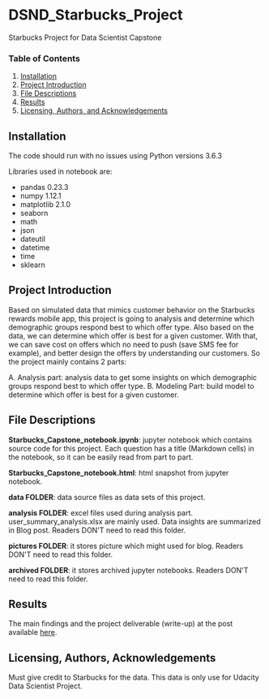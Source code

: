 # DSND_Starbucks_Project
Starbucks Project for Data Scientist Capstone

### Table of Contents

1. [Installation](#installation)
2. [Project Introduction](#introduction)
3. [File Descriptions](#files)
4. [Results](#results)
5. [Licensing, Authors, and Acknowledgements](#licensing)

## Installation <a name="installation"></a>

The code should run with no issues using Python versions 3.6.3

Libraries used in notebook are:
- pandas 0.23.3
- numpy 1.12.1
- matplotlib 2.1.0
- seaborn
- math
- json
- dateutil
- datetime
- time
- sklearn

## Project Introduction<a name="introduction"></a>

Based on simulated data that mimics customer behavior on the Starbucks rewards mobile app, this project is going to analysis and determine which demographic groups respond best to which offer type. Also based on the data, we can determine which offer is best for a given customer. With that, we can save cost on offers which no need to push (save SMS fee for example), and better design the offers by understanding our customers. So the project mainly contains 2 parts:

A. Analysis part: analysis data to get some insights on which demographic groups respond best to which offer type.
B. Modeling Part: build model to determine which offer is best for a given customer.


## File Descriptions <a name="files"></a>

**Starbucks_Capstone_notebook.ipynb**: jupyter notebook which contains source code for this project. Each question has a title (Markdown cells) in the notebook, so it can be easily read from part to part.  

**Starbucks_Capstone_notebook.html**: html snapshot from jupyter notebook. 

**data FOLDER**: data source files as data sets of this project.

**analysis FOLDER**: excel files used during analysis part. user_summary_analysis.xlsx are mainly used. Data insights are summarized in Blog post. Readers DON'T need to read this folder.

**pictures FOLDER**: it stores picture which might used for blog. Readers DON'T need to read this folder.

**archived FOLDER**: it stores archived jupyter notebooks. Readers DON'T need to read this folder.


## Results<a name="results"></a>

The main findings and the project deliverable (write-up) at the post available [here](https://github.com/VickieL/DSND_Starbucks_Project/wiki/Starbucks-Project-Blog-Post).

## Licensing, Authors, Acknowledgements<a name="licensing"></a>

Must give credit to Starbucks for the data. This data is only use for Udacity Data Scientist Project. 

